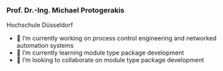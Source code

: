 ### Prof. Dr.-Ing. Michael Protogerakis
Hochschule Düsseldorf
- 🔭 I’m currently working on process control engineering and networked automation systems
- 🌱 I’m currently learning module type package development
- 👯 I’m looking to collaborate on module type package development


<!--
**protogerakis/protogerakis** is a ✨ _special_ ✨ repository because its `README.md` (this file) appears on your GitHub profile.

Here are some ideas to get you started:

- 🔭 I’m currently working on pro
- 🌱 I’m currently learning ...
- 👯 I’m looking to collaborate on ...
- 🤔 I’m looking for help with ...
- 💬 Ask me about ...
- 📫 How to reach me: ...
- 😄 Pronouns: ...
- ⚡ Fun fact: ...
-->
